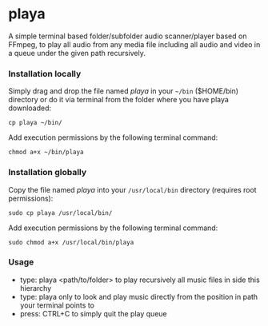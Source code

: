# playa
A simple terminal based folder/subfolder audio scanner/player based on FFmpeg, to play all audio from any media file including all audio and video in a queue under the given path recursively.

### Installation locally

Simply drag and drop the file named *playa* in your ``` ~/bin ``` ($HOME/bin) directory or do it via terminal from the folder where you have playa downloaded:

```
cp playa ~/bin/
```

Add execution permissions by the following terminal command:

```
chmod a+x ~/bin/playa
```

### Installation globally

Copy the file named *playa* into your ``` /usr/local/bin ``` directory (requires root permissions):

```
sudo cp playa /usr/local/bin/
```

Add execution permissions by the following terminal command:

```
sudo chmod a+x /usr/local/bin/playa
```

### Usage

+ type: playa <path/to/folder> to play recursively all music files in side this hierarchy
+ type: playa only to look and play music directly from the position in path your terminal points to
+ press: CTRL+C to simply quit the play queue
